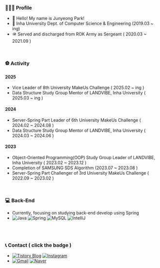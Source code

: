 
### 👨🏻‍💻 Profile
+ 👋 Hello! My name is Junyeong Park!
+ 🏫 Inha University Dept. of Computer Science & Engineering (2019.03 ~ ing)
+ 🪖 Served and discharged from ROK Army as Sergeant ( 2020.03 ~ 2021.09 )

<br>

### ⚽️ Activity
#### 2025
+ Vice Leader of 8th University MakeUs Challenge ( 2025.02 ~ ing )
+ Data Structure Study Group Mentor of LANDVIBE, Inha University ( 2025.03 ~ ing )

#### 2024
+ Server-Spring Part Leader of 6th University MakeUs Challenge ( 2024.02 ~ 2024.08 )
+ Data Structure Study Group Mentor of LANDVIBE, Inha University ( 2024.03 ~ 2024.06 )


#### 2023
+ Object-Oriented Programming(OOP) Study Group Leader of LANDVIBE, Inha University ( 2023.02 ~ 2023.12 )
+ Completion of SAMSUNG SDS Algorithm (2023.07 ~ 2023.08 )
+ Server-Spring Part Challenger of 3rd University MakeUs Challenge ( 2022.09 ~ 2023.02 )


<br>

### 💻 Back-End
+ Currently, focusing on studying back-end develop using Spring
+ ![Java](https://img.shields.io/badge/java-000000?style=for-the-badge&logo=OpenJDK)
![Spring](https://img.shields.io/badge/spring-000000?style=for-the-badge&logo=spring)
![MySQL](https://img.shields.io/badge/MySQL-000000?style=for-the-badge&logo=mysql&logoColor=white)
![IntelliJ](https://img.shields.io/badge/IntelliJ%20IDEA-000000?style=for-the-badge&logo=IntelliJIDEA)


<br>

<br>

### 📞 Contact ( click the badge )
+ [![Tistory Blog](https://img.shields.io/badge/Tistory%20Blog-000000?style=for-the-badge&logo=tistory&logoColor=white&link=https://codegarden-farmjun.tistory.com/)](https://codegarden-farmjun.tistory.com/) [![Instagram](https://img.shields.io/badge/Instagram-000000?style=for-the-badge&logo=Instagram&logoColor=white)](https://instagram.com/farm_june)
+ [![Gmail](https://img.shields.io/badge/Gmail-000000?style=for-the-badge&logo=gmail&logoColor=white)](mailto:junpreme1205@gmail.com) [![Naver](https://img.shields.io/badge/Naver-000000?style=for-the-badge&logo=Naver&logoColor=white)](mailto:wnsdud6969@naver.com)
